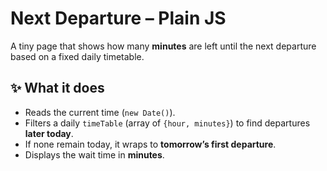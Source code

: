 # Next Departure – Plain JS

A tiny page that shows how many **minutes** are left until the next departure based on a fixed daily timetable.

## ✨ What it does
- Reads the current time (`new Date()`).
- Filters a daily `timeTable` (array of `{hour, minutes}`) to find departures **later today**.
- If none remain today, it wraps to **tomorrow’s first departure**.
- Displays the wait time in **minutes**.
